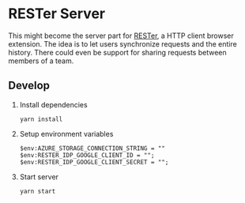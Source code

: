 # RESTer Server

This might become the server part for [RESTer](https://github.com/frigus02/RESTer),
a HTTP client browser extension. The idea is to let users synchronize requests
and the entire history. There could even be support for sharing requests between
members of a team.

## Develop

1.	Install dependencies

	```
	yarn install
	```

2.	Setup environment variables

	```posh
	$env:AZURE_STORAGE_CONNECTION_STRING = ""
	$env:RESTER_IDP_GOOGLE_CLIENT_ID = "";
	$env:RESTER_IDP_GOOGLE_CLIENT_SECRET = "";
	```

3.	Start server

	```
	yarn start
	```
